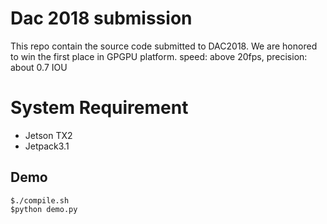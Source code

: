 # Dac 2018 submission

This repo contain the source code submitted to DAC2018. We are honored to win the first place in GPGPU platform. speed: above 20fps, precision: about 0.7 IOU

# System Requirement
- Jetson TX2
- Jetpack3.1

## Demo
```
$./compile.sh
$python demo.py
```


